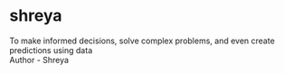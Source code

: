 # shreya
To make informed decisions, solve complex problems, and even create predictions using data<br>
Author - Shreya

